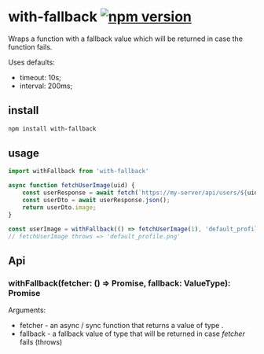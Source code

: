 # with-fallback [![npm version](https://badge.fury.io/js/with-fallback.svg)](https://badge.fury.io/js/with-fallback)

Wraps a function with a fallback value which will be returned in case the function fails.

Uses defaults:
 - timeout: 10s;
 - interval: 200ms;

## install

```bash
npm install with-fallback
```

## usage

```js
import withFallback from 'with-fallback'

async function fetchUserImage(uid) {
    const userResponse = await fetch(`https://my-server/api/users/${uid}`);
    const userDto = await userResponse.json();
    return userDto.image;
}

const userImage = withFallback(() => fetchUserImage(1), 'default_profile.png');
// fetchUserImage throws => 'default_profile.png'
```

## Api

### withFallback(fetcher: () => Promise<ValueType>, fallback: ValueType): Promise<ValueType>

Arguments:
 - fetcher - an async / sync function that returns a value of type <ValueType>.
 - fallback - a fallback value of type <ValueType> that will be returned in case *fetcher* fails (throws)